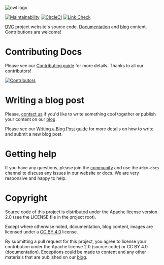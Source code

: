 ![owl logo](https://dvc.org/img/logo-github-readme.png)

[![Maintainability](https://api.codeclimate.com/v1/badges/5872e0a572ec8b74bd8d/maintainability)](https://codeclimate.com/github/iterative/dvc.org/maintainability)
[![CircleCI](https://circleci.com/gh/iterative/dvc.org.svg?style=svg)](https://circleci.com/gh/iterative/dvc.org)
[![Link Check](https://github.com/iterative/dvc.org/workflows/Check%20all%20links%20in%20the%20repository/badge.svg)](https://github.com/iterative/dvc.org/actions?query=workflow%3A%22Check+all+links+in+the+repository%22)

[DVC](https://github.com/iterative/dvc) project website's source code.
[Documentation](https://dvc.org/doc) and [blog](https://dvc.org/blog) content.
Contributions are welcome!

# Contributing Docs

Please see our [Contributing guide](https://dvc.org/doc/user-guide/contributing/docs) for more
details.  Thanks to all our contributors!

[![Contributors](https://contrib.rocks/image?repo=iterative/dvc.org)](https://github.com/iterative/dvc.org/graphs/contributors)

# Writing a blog post

Please, [contact us](mailto:support@dvc.org) if you'd like to write something
cool together or publish your content on our [blog](https://dvc.org/blog).

Please see our
[Writing a Blog Post guide](https://dvc.org/doc/user-guide/contributing/blog)
for more details on how to write and submit a new blog post.

# Getting help

If you have any questions, please join the [community](https://dvc.org/chat) and
use the `#dev-docs` channel to discuss any issues in our website or docs. We are
very responsive and happy to help.

# Copyright

Source code of this project is distributed under the Apache license version 2.0
(see the LICENSE file in the project root).

Except where otherwise noted, documentation, blog content, images are licensed
under a [CC BY 4.0](https://creativecommons.org/licenses/by/4.0/) license.

By submitting a pull request for this project, you agree to license your
contribution under the Apache license 2.0 (source code) or CC BY 4.0
(documentation). Exceptions could be made to content and any other materials
that are published on our [blog](https://dvc.org/blog).
